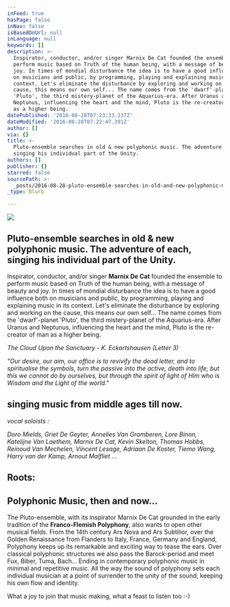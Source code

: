 ```yaml
---
inFeed: true
hasPage: false
inNav: false
isBasedOnUrl: null
inLanguage: null
keywords: []
description: >-
  Inspirator, conductor, and/or singer Marnix De Cat founded the ensemble to
  perform music based on Truth of the human being, with a message of beauty and
  joy. In times of mondial disturbance the idea is to have a good influence both
  on musicians and public, by programming, playing and explaining music in its
  context. Let's eliminate the disturbance by exploring and working on the
  cause, this means our own self... The name comes from the 'dwarf'-planet
  'Pluto', the third mistery-planet of the Aquarius-era. After Uranus and
  Neptunus, influencing the heart and the mind, Pluto is the re-creator of man
  as a higher being.
datePublished: '2016-08-28T07:23:33.237Z'
dateModified: '2016-08-28T07:22:47.391Z'
author: []
via: {}
title: >-
  Pluto-ensemble searches in old & new polyphonic music. The adventure of each,
  singing his individual part of the Unity.
authors: []
publisher: {}
starred: false
sourcePath: >-
  _posts/2016-08-28-pluto-ensemble-searches-in-old-and-new-polyphonic-music-the-a.md
_type: Blurb

---
```

![](https://the-grid-user-content.s3-us-west-2.amazonaws.com/c5eb7f3c-d4dd-4181-9e66-e6dfa745a8c4.jpg)

## Pluto-ensemble searches in old & new polyphonic music. The adventure of each, singing his individual part of the Unity.

Inspirator, conductor, and/or singer **Marnix De Cat** founded the ensemble to perform music based on Truth of the human being, with a message of beauty and joy. In times of mondial disturbance the idea is to have a good influence both on musicians and public, by programming, playing and explaining music in its context. Let's eliminate the disturbance by exploring and working on the cause, this means our own self... The name comes from the 'dwarf'-planet 'Pluto', the third mistery-planet of the Aquarius-era. After Uranus and Neptunus, influencing the heart and the mind, Pluto is the re-creator of man as a higher being.

_The Cloud Upon the Sanctuary - K. Eckartshausen (Letter 3)_

_"Our desire, our aim, our office is to revivify the dead letter, and to spiritualise the symbols, turn the passive into the active, death into life; but this we cannot do by ourselves, but through the spirit of light of Him who is Wisdom and the Light of the world."_

## singing music from middle ages till now.

_vocal soloists :_

_Doro Mields, Griet De Geyter, Annelies Van Gramberen, Lore Binon, Katelijne Van Laethem, Marnix De Cat, Kevin Skelton, Thomas Hobbs, Reinoud Van Mechelen, Vincent Lesage, Adriaan De Koster, Tiemo Wang, Harry van der Kamp, Arnout Malfliet ..._

## Roots:

## Polyphonic Music, then and now...

The Pluto-ensemble, with its inspirator Marnix De Cat grounded in the early tradition of the **Franco-Flemish Polyphony**, also wants to open other musical fields. From the 14th century Ars Nova and Ars Subtilior, over the Golden Renaissance from Flanders to Italy, France, Germany and England, Polyphony keeps up its remarkable and exciting way to tease the ears. Over classical polyphonic structures we also pass the Barock-period and meet Fux, Biber, Tuma, Bach... Ending in contemporary polyphonic music in minimal and repetitive music. All the way the sound of polyphony sets each individual musician at a point of surrender to the unity of the sound, keeping his own flow and identity.

What a joy to join that music making, what a feast to listen too :-)